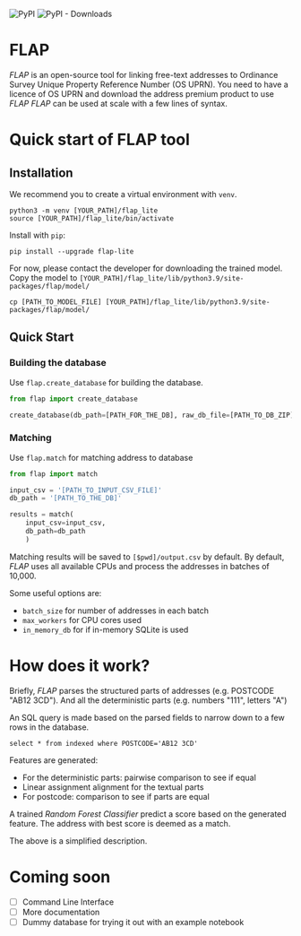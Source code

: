 ![PyPI](https://img.shields.io/pypi/v/flap-lite?label=pypi%20package)
![PyPI - Downloads](https://img.shields.io/pypi/dm/flap-lite)

# FLAP

*FLAP* is an open-source tool for linking free-text addresses to 
Ordinance Survey Unique Property Reference Number (OS UPRN). You need to have a
licence of OS UPRN and download the address premium product to use *FLAP*
*FLAP* can be used at scale with a few lines of syntax.


# Quick start of FLAP tool

## Installation

We recommend you to create a virtual environment with `venv`. 

```shell
python3 -m venv [YOUR_PATH]/flap_lite
source [YOUR_PATH]/flap_lite/bin/activate
```

Install with `pip`: 
```shell
pip install --upgrade flap-lite
```

For now, please contact the developer for downloading the trained model. Copy the model to
`[YOUR_PATH]/flap_lite/lib/python3.9/site-packages/flap/model/`

```shell
cp [PATH_TO_MODEL_FILE] [YOUR_PATH]/flap_lite/lib/python3.9/site-packages/flap/model/
```

## Quick Start

### Building the database

Use `flap.create_database` for building the database.

```python
from flap import create_database

create_database(db_path=[PATH_FOR_THE_DB], raw_db_file=[PATH_TO_DB_ZIP])
```

### Matching

Use `flap.match` for matching address to database

```python
from flap import match

input_csv = '[PATH_TO_INPUT_CSV_FILE]'
db_path = '[PATH_TO_THE_DB]'

results = match(
    input_csv=input_csv,
    db_path=db_path
    )
```

Matching results will be saved to `[$pwd]/output.csv` by default. By default, *FLAP* uses all available CPUs and 
process the addresses in batches of 10,000. 

Some useful options are: 
* `batch_size` for number of addresses in each batch
* `max_workers` for CPU cores used
* `in_memory_db` for if in-memory SQLite is used

# How does it work?


Briefly, *FLAP* parses the structured parts of addresses (e.g. POSTCODE "AB12 3CD"). 
And all the deterministic parts (e.g. numbers "111", letters "A")

An SQL query is made based on the parsed fields to narrow down to a few rows in the database. 
```sqlite
select * from indexed where POSTCODE='AB12 3CD'
```

Features are generated:
* For the deterministic parts: pairwise comparison to see if equal
* Linear assignment alignment for the textual parts
* For postcode: comparison to see if parts are equal

A trained *Random Forest Classifier* predict a score based on the generated feature. The address with best score is 
deemed as a match. 

The above is a simplified description.

# Coming soon

- [ ] Command Line Interface
- [ ] More documentation
- [ ] Dummy database for trying it out with an example notebook
